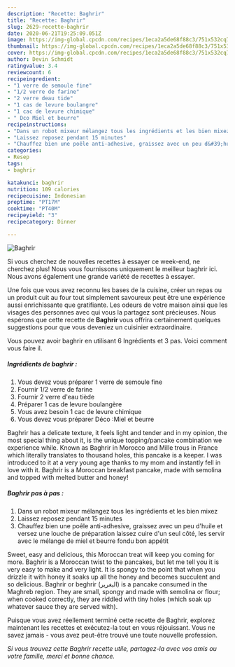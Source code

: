 ```yaml
---
description: "Recette: Baghrir"
title: "Recette: Baghrir"
slug: 2629-recette-baghrir
date: 2020-06-21T19:25:09.051Z
image: https://img-global.cpcdn.com/recipes/1eca2a5de68f88c3/751x532cq70/baghrir-photo-principale-de-la-recette.jpg
thumbnail: https://img-global.cpcdn.com/recipes/1eca2a5de68f88c3/751x532cq70/baghrir-photo-principale-de-la-recette.jpg
cover: https://img-global.cpcdn.com/recipes/1eca2a5de68f88c3/751x532cq70/baghrir-photo-principale-de-la-recette.jpg
author: Devin Schmidt
ratingvalue: 3.4
reviewcount: 6
recipeingredient:
- "1 verre de semoule fine"
- "1/2 verre de farine"
- "2 verre deau tide"
- "1 cas de levure boulangre"
- "1 cac de levure chimique"
- " Dco Miel et beurre"
recipeinstructions:
- "Dans un robot mixeur mélangez tous les ingrédients et les bien mixez"
- "Laissez reposez pendant 15 minutes"
- "Chauffez bien une poêle anti-adhesive, graissez avec un peu d&#39;huile et versez une louche de préparation laissez cuire d&#39;un seul côté, les servir avec le mélange de miel et beurre fondu bon appétit"
categories:
- Resep
tags:
- baghrir

katakunci: baghrir 
nutrition: 109 calories
recipecuisine: Indonesian
preptime: "PT17M"
cooktime: "PT40M"
recipeyield: "3"
recipecategory: Dinner

---
```



![Baghrir](https://img-global.cpcdn.com/recipes/1eca2a5de68f88c3/751x532cq70/baghrir-photo-principale-de-la-recette.jpg)

Si vous cherchez de nouvelles recettes à essayer ce week-end, ne cherchez plus! Nous vous fournissons uniquement le meilleur baghrir ici. Nous avons également une grande variété de recettes à essayer.

Une fois que vous avez reconnu les bases de la cuisine, créer un repas ou un produit cuit au four tout simplement savoureux peut être une expérience aussi enrichissante que gratifiante. Les odeurs de votre maison ainsi que les visages des personnes avec qui vous la partagez sont précieuses. Nous espérons que cette recette de <strong> Baghrir </strong> vous offrira certainement quelques suggestions pour que vous deveniez un cuisinier extraordinaire.

<!--inarticleads1-->

Vous pouvez avoir baghrir en utilisant 6 Ingrédients et 3 pas. Voici comment vous faire il.

##### Ingrédients de baghrir :

1. Vous devez vous préparer 1 verre de semoule fine
1. Fournir 1/2 verre de farine
1. Fournir 2 verre d&#39;eau tiède
1. Préparer 1 cas de levure boulangère
1. Vous avez besoin 1 cac de levure chimique
1. Vous devez vous préparer  Déco :Miel et beurre


Baghrir has a delicate texture, it feels light and tender and in my opinion, the most special thing about it, is the unique topping/pancake combination we experience while. Known as Baghrir in Morocco and Mille trous in France which literally translates to thousand holes, this pancake is a keeper. I was introduced to it at a very young age thanks to my mom and instantly fell in love with it. Baghrir is a Moroccan breakfast pancake, made with semolina and topped with melted butter and honey! 

<!--inarticleads2-->

##### Baghrir pas à pas :

1. Dans un robot mixeur mélangez tous les ingrédients et les bien mixez
1. Laissez reposez pendant 15 minutes
1. Chauffez bien une poêle anti-adhesive, graissez avec un peu d&#39;huile et versez une louche de préparation laissez cuire d&#39;un seul côté, les servir avec le mélange de miel et beurre fondu bon appétit


Sweet, easy and delicious, this Moroccan treat will keep you coming for more. Baghrir is a Moroccan twist to the pancakes, but let me tell you it is very easy to make and very light. It is spongy to the point that when you drizzle it with honey it soaks up all the honey and becomes succulent and so delicious. Baghrir or beghrir (البغرير) is a pancake consumed in the Maghreb region. They are small, spongy and made with semolina or flour; when cooked correctly, they are riddled with tiny holes (which soak up whatever sauce they are served with). 

<!--inarticleads1-->

<p>
Puisque vous avez réellement terminé cette recette de Baghrir, explorez maintenant les recettes et exécutez-la tout en vous réjouissant. Vous ne savez jamais - vous avez peut-être trouvé une toute nouvelle profession.
</p>

<p>
<i>Si vous trouvez cette Baghrir recette utile, partagez-la avec vos amis ou votre famille, merci et bonne chance.</i>
</p>
